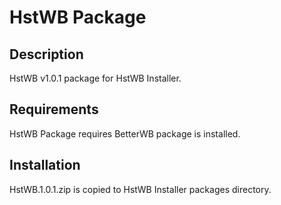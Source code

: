 # HstWB Package

## Description

HstWB v1.0.1 package for HstWB Installer.

## Requirements

HstWB Package requires BetterWB package is installed.

## Installation

HstWB.1.0.1.zip is copied to HstWB Installer packages directory.